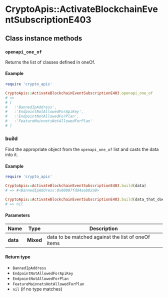 # CryptoApis::ActivateBlockchainEventSubscriptionE403

## Class instance methods

### `openapi_one_of`

Returns the list of classes defined in oneOf.

#### Example

```ruby
require 'crypto_apis'

CryptoApis::ActivateBlockchainEventSubscriptionE403.openapi_one_of
# =>
# [
#   :'BannedIpAddress',
#   :'EndpointNotAllowedForApiKey',
#   :'EndpointNotAllowedForPlan',
#   :'FeatureMainnetsNotAllowedForPlan'
# ]
```

### build

Find the appropriate object from the `openapi_one_of` list and casts the data into it.

#### Example

```ruby
require 'crypto_apis'

CryptoApis::ActivateBlockchainEventSubscriptionE403.build(data)
# => #<BannedIpAddress:0x00007fdd4aab02a0>

CryptoApis::ActivateBlockchainEventSubscriptionE403.build(data_that_doesnt_match)
# => nil
```

#### Parameters

| Name | Type | Description |
| ---- | ---- | ----------- |
| **data** | **Mixed** | data to be matched against the list of oneOf items |

#### Return type

- `BannedIpAddress`
- `EndpointNotAllowedForApiKey`
- `EndpointNotAllowedForPlan`
- `FeatureMainnetsNotAllowedForPlan`
- `nil` (if no type matches)

